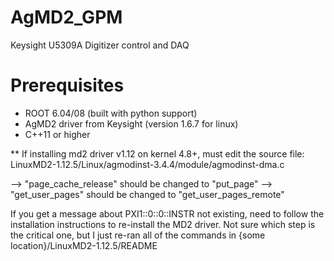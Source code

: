 # AgMD2_GPM
Keysight U5309A Digitizer control and DAQ

# Prerequisites
* ROOT 6.04/08 (built with python support)
* AgMD2 driver from Keysight (version 1.6.7 for linux)
* C++11 or higher


** If installing md2 driver v1.12 on kernel 4.8+, must edit the source file:
   LinuxMD2-1.12.5/Linux/agmodinst-3.4.4/module/agmodinst-dma.c

   --> "page_cache_release" should be changed to "put_page"
   --> "get_user_pages" should be changed to "get_user_pages_remote"


If you get a message about PXI1::0::0::INSTR not existing, need to follow the installation instructions to re-install the MD2 driver.
Not sure which step is the critical one, but I just re-ran all of the commands in
{some location}/LinuxMD2-1.12.5/README
